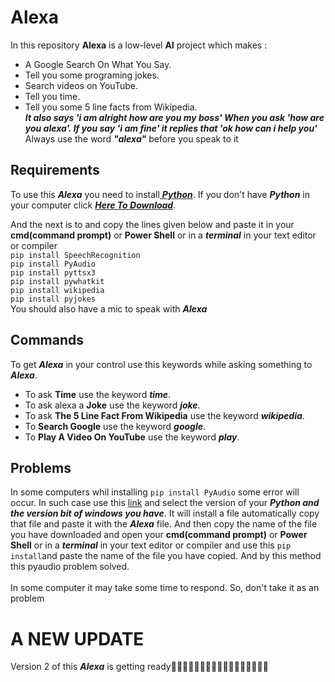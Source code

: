 # Alexa
In this repository **Alexa** is a low-level **AI** project which makes :
* A Google Search On What You Say.
* Tell you some programing jokes.
* Search videos on YouTube.
* Tell you time.
* Tell you some 5 line facts from Wikipedia. <br>
_**It also says 'i am alright how are you my boss' When you ask 'how are you alexa'. If you say 'i am fine' it replies that 'ok how can i help you'**_ <br>
Always use the word _**"alexa"**_ before you speak to it

## Requirements 
To use this _**Alexa**_ you need to install[ _**Python**_](https://www.python.org/). If you don't have _**Python**_ in your computer click [_**Here To Download**_](https://www.python.org/downloads/).<br>

And the next is to  and copy the lines given below and paste it in your **cmd(command prompt)** or **Power Shell** or in a _**terminal**_ in your text editor or compiler <br>
``pip install SpeechRecognition`` <br>
``pip install PyAudio`` <br>
``pip install pyttsx3`` <br>
``pip install pywhatkit`` <br>
``pip install wikipedia`` <br>
``pip install pyjokes`` <br>
You should also have a mic to speak with _**Alexa**_

## Commands
To get _**Alexa**_ in your control use this keywords while asking something to _**Alexa**_.
* To ask **Time** use the keyword _**time**_.
* To ask alexa a **Joke** use the keyword _**joke**_.
* To ask **The 5 Line Fact From Wikipedia** use the keyword _**wikipedia**_.
* To **Search Google** use the keyword _**google**_.
* To **Play A Video On YouTube** use the keyword _**play**_.

## Problems
In some computers whil installing ``pip install PyAudio`` some error will occur. In such case use this [link](https://www.lfd.uci.edu/~gohlke/pythonlibs/#pyaudio) and select the version of your _**Python and the version bit of windows you have**_. It will install a file automatically copy that file and paste it with the _**Alexa**_ file. And then copy the name of the file you have downloaded and open your **cmd(command prompt)** or **Power Shell** or in a _**terminal**_ in your text editor or compiler and use this ``pip install``and paste the name of the file you have copied. And by this method this pyaudio problem solved. <br> <br>
In some computer it may take some time to respond. So, don't take it as an problem
# A NEW UPDATE
Version 2 of this _**Alexa**_ is getting ready🎈🎈🎈🎆🎆🎆🎇🎇🎇🎇🎊🎊🎊🥳🥳🥳🥳
